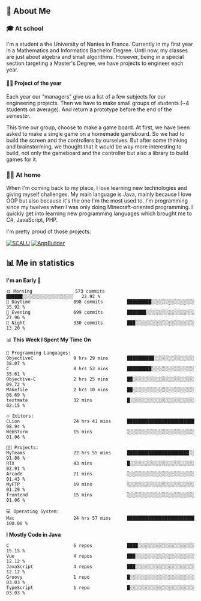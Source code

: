 ## 👀 About Me

### 🎓 At school

I'm a student a the University of Nantes in France. Currently in my first year in a Mathematics and Informatics Bachelor Degree. Until now, my classes are just about algebra and small algorithms. However, being in a special section targeting a Master's Degree, we have projects to engineer each year. 

#### 🔧🔬 Project of the year

Each year our "managers" give us a list of a few subjects for our engineering projects. Then we have to make small groups of students (~4 students on average). And return a prototype before the end of the semester.

This time our group, choose to make a game board. At first, we have been asked to make a single game on a homemade gameboard. So we had to build the screen and the controllers by ourselves. 
But after some thinking and brainstorming, we thought that it would be way more interesting to build, not only the gameboard and the controller but also a library to build games for it.

### 👨‍💻 At home

When I'm coming back to my place, I love learning new technologies and giving myself challenges. My main language is Java, mainly because I love OOP but also because it's the one I'm the most used to. I'm programming since my twelves when I was only doing Minecraft-oriented programming.  I quickly get into learning new programming languages which brought me to C#, JavaScript, PHP. 

I'm pretty proud of those projects:

[![SCALU](https://github-readme-stats.vercel.app/api/pin?username=renardfute&repo=SCALU)](https://github.com/renardfute/scalu)
[![AppBuilder](https://github-readme-stats.vercel.app/api/pin?username=pulsedev2&repo=AppBuilder)](https://github.com/pulsedev2/AppBuilder)

## 📊 Me in statistics
<!--START_SECTION:waka-->
**I'm an Early 🐤** 

```text
🌞 Morning                573 commits         ██████░░░░░░░░░░░░░░░░░░░   22.92 % 
🌆 Daytime                898 commits         █████████░░░░░░░░░░░░░░░░   35.92 % 
🌃 Evening                699 commits         ███████░░░░░░░░░░░░░░░░░░   27.96 % 
🌙 Night                  330 commits         ███░░░░░░░░░░░░░░░░░░░░░░   13.20 % 
```


📊 **This Week I Spent My Time On** 

```text
💬 Programming Languages: 
ObjectiveC               9 hrs 29 mins       ██████████░░░░░░░░░░░░░░░   38.07 % 
C                        8 hrs 53 mins       █████████░░░░░░░░░░░░░░░░   35.61 % 
Objective-C              2 hrs 25 mins       ██░░░░░░░░░░░░░░░░░░░░░░░   09.72 % 
Makefile                 2 hrs 10 mins       ██░░░░░░░░░░░░░░░░░░░░░░░   08.69 % 
textmate                 32 mins             █░░░░░░░░░░░░░░░░░░░░░░░░   02.15 % 

🔥 Editors: 
CLion                    24 hrs 41 mins      █████████████████████████   98.94 % 
WebStorm                 15 mins             ░░░░░░░░░░░░░░░░░░░░░░░░░   01.06 % 

🐱‍💻 Projects: 
MyTeams                  22 hrs 55 mins      ███████████████████████░░   91.88 % 
RTX                      43 mins             █░░░░░░░░░░░░░░░░░░░░░░░░   02.91 % 
Arcade                   21 mins             ░░░░░░░░░░░░░░░░░░░░░░░░░   01.43 % 
MyFTP                    19 mins             ░░░░░░░░░░░░░░░░░░░░░░░░░   01.29 % 
frontend                 15 mins             ░░░░░░░░░░░░░░░░░░░░░░░░░   01.06 % 

💻 Operating System: 
Mac                      24 hrs 57 mins      █████████████████████████   100.00 % 
```

**I Mostly Code in Java** 

```text
C                        5 repos             ████░░░░░░░░░░░░░░░░░░░░░   15.15 % 
Vue                      4 repos             ███░░░░░░░░░░░░░░░░░░░░░░   12.12 % 
JavaScript               4 repos             ███░░░░░░░░░░░░░░░░░░░░░░   12.12 % 
Groovy                   1 repo              █░░░░░░░░░░░░░░░░░░░░░░░░   03.03 % 
TypeScript               1 repo              █░░░░░░░░░░░░░░░░░░░░░░░░   03.03 % 
```




<!--END_SECTION:waka-->
